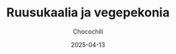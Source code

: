 ---
title: "Ruusukaalia ja vegepekonia"
image: "https://vegaanibotti.lauravuo.me/2025/04/2025-04-13_small.png"
date: 2025-04-13
receipt_url: "https://chocochili.net/2010/01/ruusukaalia-ja-vegepekonia/"
author: "Chocochili"
---